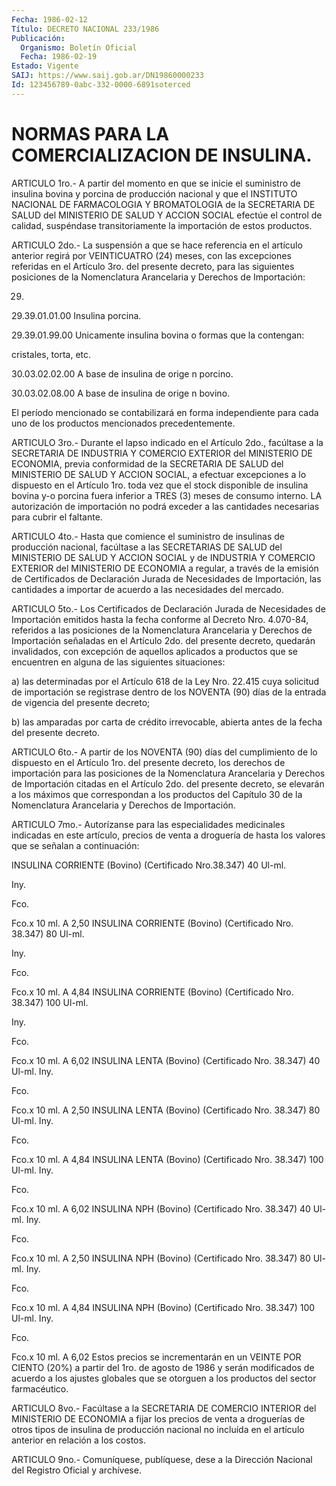 ```yaml
---
Fecha: 1986-02-12
Título: DECRETO NACIONAL 233/1986
Publicación:
  Organismo: Boletín Oficial
  Fecha: 1986-02-19
Estado: Vigente
SAIJ: https://www.saij.gob.ar/DN19860000233
Id: 123456789-0abc-332-0000-6891soterced
---
```

# NORMAS PARA LA COMERCIALIZACION DE INSULINA.

<a id="1"></a>
ARTICULO  1ro.-  A  partir  del  momento  en  que se inicie el suministro  de insulina bovina y porcina de producción  nacional  y que el INSTITUTO  NACIONAL  DE  FARMACOLOGIA  Y  BROMATOLOGIA de la SECRETARIA  DE  SALUD  del  MINISTERIO  DE  SALUD  Y ACCION  SOCIAL efectúe  el  control  de  calidad,  suspéndase transitoriamente  la importación de estos productos.

<a id="2"></a>
ARTICULO  2do.-  La  suspensión a que se hace referencia en el artículo  anterior regirá por  VEINTICUATRO  (24)  meses,  con  las excepciones  referidas  en  el  Artículo 3ro. del presente decreto, para las siguientes posiciones de  la  Nomenclatura  Arancelaria  y Derechos de Importación:

29.

29.39.01.01.00                        Insulina porcina.

29.39.01.99.00                   Unicamente insulina bovina                                 o formas que la contengan:

cristales, torta, etc.

30.03.02.02.00                   A base de insulina de orige                                 n porcino.

30.03.02.08.00                   A base de insulina de orige                                   n bovino.

El período  mencionado se contabilizará en forma independiente para cada uno de los productos mencionados precedentemente.

<a id="3"></a>
ARTICULO  3ro.- Durante el lapso indicado en el Artículo 2do., facúltase a la SECRETARIA  DE  INDUSTRIA  Y  COMERCIO  EXTERIOR del MINISTERIO  DE  ECONOMIA,  previa  conformidad de la SECRETARIA  DE SALUD  del  MINISTERIO  DE  SALUD  Y  ACCION   SOCIAL,  a  efectuar excepciones  a lo dispuesto en el Artículo 1ro.  toda  vez  que  el stock disponible  de  insulina  bovina y-o porcina fuera inferior a TRES (3) meses de consumo interno.  LA  autorización de importación no  podrá  exceder  a  las  cantidades necesarias  para  cubrir  el faltante.

<a id="4"></a>
ARTICULO 4to.- Hasta que comience el suministro de insulinas de producción  nacional,  facúltase  a  las  SECRETARIAS  DE SALUD del MINISTERIO  DE  SALUD  Y  ACCION  SOCIAL  y de INDUSTRIA Y COMERCIO EXTERIOR  del  MINISTERIO DE ECONOMIA a regular,  a  través  de  la emisión de Certificados  de  Declaración  Jurada  de Necesidades de Importación, las cantidades a importar de acuerdo a las necesidades del mercado.

<a id="5"></a>
ARTICULO  5to.-  Los  Certificados  de  Declaración  Jurada de Necesidades  de  Importación  emitidos  hasta la fecha conforme  al Decreto Nro. 4.070-84, referidos a las posiciones de la Nomenclatura Arancelaria y Derechos de Importación  señaladas en el Artículo  2do.  del  presente  decreto,  quedarán invalidados,  con excepción de aquellos aplicados a productos  que  se  encuentren en alguna de las siguientes situaciones:

a)  las  determinadas  por  el Artículo 618 de la Ley Nro.  22.415 cuya solicitud de importación  se  registrase dentro de los NOVENTA (90)  días  de  la entrada de vigencia  del  presente  decreto;

b) las amparadas  por  carta de crédito irrevocable, abierta antes de la fecha del presente decreto.

<a id="6"></a>
ARTICULO 6to.- A partir de los NOVENTA (90) días del cumplimiento  de  lo  dispuesto  en  el  Artículo 1ro. del presente decreto,  los derechos de importación para  las  posiciones  de  la Nomenclatura  Arancelaria  y  Derechos de Importación citadas en el Artículo 2do. del presente decreto,  se  elevarán a los máximos que correspondan a los productos del Capítulo  30  de  la  Nomenclatura Arancelaria y Derechos de Importación.

<a id="7"></a>
ARTICULO 7mo.- Autorízanse para las especialidades medicinales indicadas  en  este artículo, precios de venta a droguería de hasta los valores que se señalan a continuación:

INSULINA CORRIENTE  (Bovino)  (Certificado  Nro.38.347)  40 Ul-ml.

Iny.

Fco.

Fco.x 10 ml.                          A 2,50 INSULINA  CORRIENTE  (Bovino)  (Certificado  Nro. 38.347) 80 Ul-ml.

Iny.

Fco.

Fco.x 10 ml.                          A 4,84 INSULINA  CORRIENTE (Bovino) (Certificado Nro. 38.347)  100  Ul-ml.

Iny.

Fco.

Fco.x 10 ml.                            A 6,02 INSULINA LENTA (Bovino)  (Certificado  Nro.  38.347) 40 Ul-ml. Iny.

Fco.

Fco.x 10 ml.                          A 2,50 INSULINA LENTA (Bovino) (Certificado Nro. 38.347)  80  Ul-ml.  Iny.

Fco.

Fco.x  10 ml.                          A 4,84 INSULINA  LENTA  (Bovino) (Certificado Nro. 38.347) 100 Ul-ml. Iny.

Fco.

Fco.x 10 ml.                            A 6,02 INSULINA NPH (Bovino)  (Certificado  Nro.  38.347)  40  Ul-ml. Iny.

Fco.

Fco.x 10 ml.                          A 2,50 INSULINA  NPH  (Bovino)  (Certificado  Nro.  38.347) 80 Ul-ml. Iny.

Fco.

Fco.x 10 ml.                          A 4,84 INSULINA  NPH  (Bovino) (Certificado Nro. 38.347) 100  Ul-ml.  Iny.

Fco.

Fco.x 10 ml.                            A 6,02 Estos precios se incrementarán  en  un  VEINTE  POR  CIENTO (20%) a partir del 1ro. de agosto de 1986 y serán modificados  de acuerdo a los  ajustes  globales  que se otorguen a los productos del  sector farmacéutico.

<a id="8"></a>
ARTICULO  8vo.- Facúltase a la SECRETARIA DE COMERCIO INTERIOR del  MINISTERIO  DE  ECONOMIA  a  fijar  los  precios  de  venta  a droguerías de otros  tipos  de  insulina  de producción nacional no incluída  en  el  artículo  anterior  en  relación  a  los  costos.

<a id="9"></a>
ARTICULO  9no.-  Comuníquese,  publíquese, dese a la Dirección Nacional del Registro Oficial y archívese.